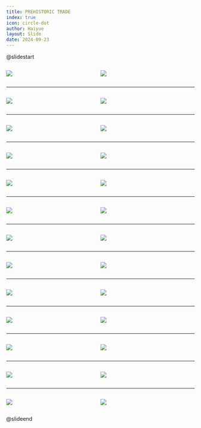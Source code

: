 ```yaml
---
title: PREHISTORIC TRADE
index: true
icon: circle-dot
author: Haiyue
layout: Slide
date: 2024-09-23
---
```

 
@slidestart

<div style="display:flex">
<div style="flex:1">

![](https://raw.githubusercontent.com/yclord/reading/refs/heads/master/english/Level-V/PREHISTORIC%20TRADE/001.webp)
</div>
<div style="flex:1">

![](https://raw.githubusercontent.com/yclord/reading/refs/heads/master/english/Level-V/PREHISTORIC%20TRADE/002.webp)
</div>
</div>

---

<div style="display:flex">
<div style="flex:1">

![](https://raw.githubusercontent.com/yclord/reading/refs/heads/master/english/Level-V/PREHISTORIC%20TRADE/003.webp)
</div>
<div style="flex:1">

![](https://raw.githubusercontent.com/yclord/reading/refs/heads/master/english/Level-V/PREHISTORIC%20TRADE/004.webp)
</div>
</div>

---

<div style="display:flex">
<div style="flex:1">

![](https://raw.githubusercontent.com/yclord/reading/refs/heads/master/english/Level-V/PREHISTORIC%20TRADE/005.webp)
</div>
<div style="flex:1">

![](https://raw.githubusercontent.com/yclord/reading/refs/heads/master/english/Level-V/PREHISTORIC%20TRADE/006.webp)
</div>
</div>

---

<div style="display:flex">
<div style="flex:1">

![](https://raw.githubusercontent.com/yclord/reading/refs/heads/master/english/Level-V/PREHISTORIC%20TRADE/007.webp)
</div>
<div style="flex:1">

![](https://raw.githubusercontent.com/yclord/reading/refs/heads/master/english/Level-V/PREHISTORIC%20TRADE/008.webp)
</div>
</div>

---

<div style="display:flex">
<div style="flex:1">

![](https://raw.githubusercontent.com/yclord/reading/refs/heads/master/english/Level-V/PREHISTORIC%20TRADE/009.webp)
</div>
<div style="flex:1">

![](https://raw.githubusercontent.com/yclord/reading/refs/heads/master/english/Level-V/PREHISTORIC%20TRADE/010.webp)
</div>
</div>

---

<div style="display:flex">
<div style="flex:1">

![](https://raw.githubusercontent.com/yclord/reading/refs/heads/master/english/Level-V/PREHISTORIC%20TRADE/011.webp)
</div>
<div style="flex:1">

![](https://raw.githubusercontent.com/yclord/reading/refs/heads/master/english/Level-V/PREHISTORIC%20TRADE/012.webp)
</div>
</div>

---

<div style="display:flex">
<div style="flex:1">

![](https://raw.githubusercontent.com/yclord/reading/refs/heads/master/english/Level-V/PREHISTORIC%20TRADE/013.webp)
</div>
<div style="flex:1">

![](https://raw.githubusercontent.com/yclord/reading/refs/heads/master/english/Level-V/PREHISTORIC%20TRADE/014.webp)
</div>
</div>

---

<div style="display:flex">
<div style="flex:1">

![](https://raw.githubusercontent.com/yclord/reading/refs/heads/master/english/Level-V/PREHISTORIC%20TRADE/015.webp)
</div>
<div style="flex:1">

![](https://raw.githubusercontent.com/yclord/reading/refs/heads/master/english/Level-V/PREHISTORIC%20TRADE/016.webp)
</div>
</div>

---

<div style="display:flex">
<div style="flex:1">

![](https://raw.githubusercontent.com/yclord/reading/refs/heads/master/english/Level-V/PREHISTORIC%20TRADE/017.webp)
</div>
<div style="flex:1">

![](https://raw.githubusercontent.com/yclord/reading/refs/heads/master/english/Level-V/PREHISTORIC%20TRADE/018.webp)
</div>
</div>

---

<div style="display:flex">
<div style="flex:1">

![](https://raw.githubusercontent.com/yclord/reading/refs/heads/master/english/Level-V/PREHISTORIC%20TRADE/019.webp)
</div>
<div style="flex:1">

![](https://raw.githubusercontent.com/yclord/reading/refs/heads/master/english/Level-V/PREHISTORIC%20TRADE/020.webp)
</div>
</div>

---

<div style="display:flex">
<div style="flex:1">

![](https://raw.githubusercontent.com/yclord/reading/refs/heads/master/english/Level-V/PREHISTORIC%20TRADE/021.webp)
</div>
<div style="flex:1">

![](https://raw.githubusercontent.com/yclord/reading/refs/heads/master/english/Level-V/PREHISTORIC%20TRADE/022.webp)
</div>
</div>

---

<div style="display:flex">
<div style="flex:1">

![](https://raw.githubusercontent.com/yclord/reading/refs/heads/master/english/Level-V/PREHISTORIC%20TRADE/023.webp)
</div>
<div style="flex:1">

![](https://raw.githubusercontent.com/yclord/reading/refs/heads/master/english/Level-V/PREHISTORIC%20TRADE/024.webp)
</div>
</div>

---

<div style="display:flex">
<div style="flex:1">

![](https://raw.githubusercontent.com/yclord/reading/refs/heads/master/english/Level-V/PREHISTORIC%20TRADE/025.webp)
</div>
<div style="flex:1">

![](https://raw.githubusercontent.com/yclord/reading/refs/heads/master/english/Level-V/PREHISTORIC%20TRADE/026.webp)
</div>
</div>

@slideend